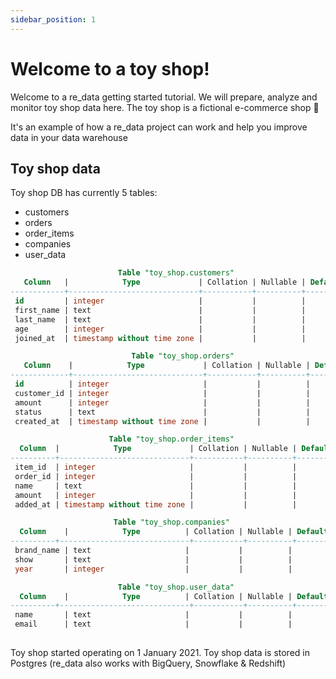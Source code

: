 ```yaml
---
sidebar_position: 1
---
```


# Welcome to a toy shop!

Welcome to a re_data getting started tutorial. We will prepare, analyze and monitor toy shop data here. The toy shop is a fictional e-commerce shop 🙂

It's an example of how a re_data project can work and help you improve data in your data warehouse

## Toy shop data
Toy shop DB has currently 5 tables:
  - customers
  - orders
  - order_items
  - companies
  - user_data

```sql title=toy_shop_schema
                        Table "toy_shop.customers"
   Column   |            Type             | Collation | Nullable | Default
------------+-----------------------------+-----------+----------+---------
 id         | integer                     |           |          |
 first_name | text                        |           |          |
 last_name  | text                        |           |          |
 age        | integer                     |           |          |
 joined_at  | timestamp without time zone |           |          |

                           Table "toy_shop.orders"
   Column    |            Type             | Collation | Nullable | Default
-------------+-----------------------------+-----------+----------+---------
 id          | integer                     |           |          |
 customer_id | integer                     |           |          |
 amount      | integer                     |           |          |
 status      | text                        |           |          |
 created_at  | timestamp without time zone |           |          |

                      Table "toy_shop.order_items"
  Column  |            Type             | Collation | Nullable | Default
----------+-----------------------------+-----------+----------+---------
 item_id  | integer                     |           |          |
 order_id | integer                     |           |          |
 name     | text                        |           |          |
 amount   | integer                     |           |          |
 added_at | timestamp without time zone |           |          |

                       Table "toy_shop.companies"
  Column    |            Type          | Collation | Nullable | Default
----------+-----------------------------+-----------+----------+---------
 brand_name | text                     |           |          |
 show       | text                     |           |          |
 year       | integer                  |           |          |

                        Table "toy_shop.user_data"
  Column    |            Type          | Collation | Nullable | Default
----------+-----------------------------+-----------+----------+---------
 name       | text                     |           |          |
 email      | text                     |           |          |
 
```

Toy shop started operating on 1 January 2021.
Toy shop data is stored in Postgres (re_data also works with BigQuery, Snowflake & Redshift)

